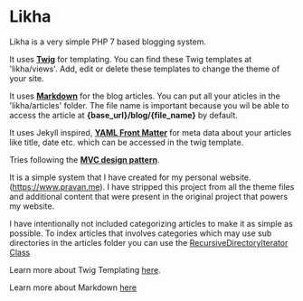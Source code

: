 Likha
=====
Likha is a very simple PHP 7 based blogging system.

It uses [**Twig**](https://twig.symfony.com/) for templating. You can find these Twig templates at 'likha/views'. Add, edit or delete these templates to change the theme of your site.

It uses [**Markdown**](https://en.wikipedia.org/wiki/Markdown) for the blog articles. You can put all your aticles in the 'likha/articles' folder. The file name is important because you wil be able to access the article at **{base_url}/blog/{file_name}** by default.

It uses Jekyll inspired, [**YAML Front Matter**](https://jekyllrb.com/docs/frontmatter/) for meta data about your articles like title, date etc. which can be accessed in the twig template.

Tries following the [**MVC design pattern**](https://en.wikipedia.org/wiki/Model%E2%80%93view%E2%80%93controller).

It is a simple system that I have created for my personal website. (https://www.pravan.me). I have stripped this project from all the theme files and additional content that were present in the original project that powers my website.

I have intentionally not included categorizing articles to make it as simple as possible. To index articles that involves categories which may use sub directories in the articles folder you can use the [RecursiveDirectoryIterator Class](http://php.net/manual/en/class.recursivedirectoryiterator.php)

Learn more about Twig Templating [here](https://twig.symfony.com/doc/2.x/templates.html).

Learn more about Markdown [here](https://guides.github.com/features/mastering-markdown/)